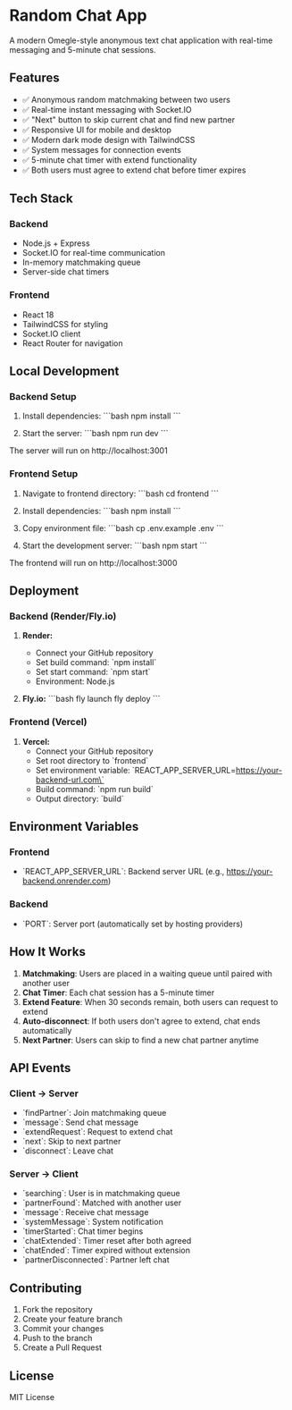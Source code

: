 # Random Chat App

A modern Omegle-style anonymous text chat application with real-time messaging and 5-minute chat sessions.

## Features

- ✅ Anonymous random matchmaking between two users
- ✅ Real-time instant messaging with Socket.IO
- ✅ "Next" button to skip current chat and find new partner
- ✅ Responsive UI for mobile and desktop
- ✅ Modern dark mode design with TailwindCSS
- ✅ System messages for connection events
- ✅ 5-minute chat timer with extend functionality
- ✅ Both users must agree to extend chat before timer expires

## Tech Stack

### Backend
- Node.js + Express
- Socket.IO for real-time communication
- In-memory matchmaking queue
- Server-side chat timers

### Frontend
- React 18
- TailwindCSS for styling
- Socket.IO client
- React Router for navigation

## Local Development

### Backend Setup

1. Install dependencies:
\`\`\`bash
npm install
\`\`\`

2. Start the server:
\`\`\`bash
npm run dev
\`\`\`

The server will run on http://localhost:3001

### Frontend Setup

1. Navigate to frontend directory:
\`\`\`bash
cd frontend
\`\`\`

2. Install dependencies:
\`\`\`bash
npm install
\`\`\`

3. Copy environment file:
\`\`\`bash
cp .env.example .env
\`\`\`

4. Start the development server:
\`\`\`bash
npm start
\`\`\`

The frontend will run on http://localhost:3000

## Deployment

### Backend (Render/Fly.io)

1. **Render:**
   - Connect your GitHub repository
   - Set build command: \`npm install\`
   - Set start command: \`npm start\`
   - Environment: Node.js

2. **Fly.io:**
   \`\`\`bash
   fly launch
   fly deploy
   \`\`\`

### Frontend (Vercel)

1. **Vercel:**
   - Connect your GitHub repository
   - Set root directory to \`frontend\`
   - Set environment variable: \`REACT_APP_SERVER_URL=https://your-backend-url.com\`
   - Build command: \`npm run build\`
   - Output directory: \`build\`

## Environment Variables

### Frontend
- \`REACT_APP_SERVER_URL\`: Backend server URL (e.g., https://your-backend.onrender.com)

### Backend
- \`PORT\`: Server port (automatically set by hosting providers)

## How It Works

1. **Matchmaking**: Users are placed in a waiting queue until paired with another user
2. **Chat Timer**: Each chat session has a 5-minute timer
3. **Extend Feature**: When 30 seconds remain, both users can request to extend
4. **Auto-disconnect**: If both users don't agree to extend, chat ends automatically
5. **Next Partner**: Users can skip to find a new chat partner anytime

## API Events

### Client → Server
- \`findPartner\`: Join matchmaking queue
- \`message\`: Send chat message
- \`extendRequest\`: Request to extend chat
- \`next\`: Skip to next partner
- \`disconnect\`: Leave chat

### Server → Client
- \`searching\`: User is in matchmaking queue
- \`partnerFound\`: Matched with another user
- \`message\`: Receive chat message
- \`systemMessage\`: System notification
- \`timerStarted\`: Chat timer begins
- \`chatExtended\`: Timer reset after both agreed
- \`chatEnded\`: Timer expired without extension
- \`partnerDisconnected\`: Partner left chat

## Contributing

1. Fork the repository
2. Create your feature branch
3. Commit your changes
4. Push to the branch
5. Create a Pull Request

## License

MIT License